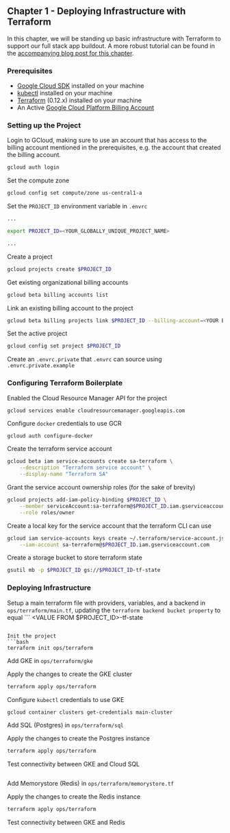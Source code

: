 ## Chapter 1 - Deploying Infrastructure with Terraform

In this chapter, we will be standing up basic infrastructure with Terraform to support our full stack app buildout.  A more robust tutorial can be found in the [accompanying blog post for this chapter]().


### Prerequisites
- [Google Cloud SDK](https://cloud.google.com/sdk) installed on your machine
- [kubectl](https://kubernetes.io/docs/tasks/tools/install-kubectl/) installed on your machine
- [Terraform](https://learn.hashicorp.com/terraform/getting-started/install.html) (0.12.x) installed on your machine
- An Active [Google Cloud Platform Billing Account](https://cloud.google.com/billing/docs/how-to/manage-billing-account)

### Setting up the Project

Login to GCloud, making sure to use an account that has access to the billing account mentioned in the prerequisites, e.g. the account that created the billing account.
```bash
gcloud auth login
```

Set the compute zone
```bash
gcloud config set compute/zone us-central1-a
```

Set the `PROJECT_ID` environment variable in `.envrc`
```bash
...

export PROJECT_ID=<YOUR_GLOBALLY_UNIQUE_PROJECT_NAME>

...
```

Create a project
```bash
gcloud projects create $PROJECT_ID
```

Get existing organizational billing accounts
```bash
gcloud beta billing accounts list
```

Link an existing billing account to the project
```bash
gcloud beta billing projects link $PROJECT_ID --billing-account=<YOUR BILLING ACCOUNT ID>
```

Set the active project
```bash
gcloud config set project $PROJECT_ID
```

Create an `.envrc.private` that `.envrc` can source using `.envrc.private.example`

### Configuring Terraform Boilerplate

Enabled the Cloud Resource Manager API for the project
```bash
gcloud services enable cloudresourcemanager.googleapis.com 
```

Configure `docker` credentials to use GCR
```
gcloud auth configure-docker
```

Create the terraform service account
```bash
gcloud beta iam service-accounts create sa-terraform \
    --description "Terraform service account" \
    --display-name "Terraform SA"
```

Grant the service account ownership roles (for the sake of brevity)
```bash
gcloud projects add-iam-policy-binding $PROJECT_ID \
    --member serviceAccount:sa-terraform@$PROJECT_ID.iam.gserviceaccount.com \
    --role roles/owner
```

Create a local key for the service account that the terraform CLI can use
```bash
gcloud iam service-accounts keys create ~/.terraform/service-account.json \
    --iam-account sa-terraform@$PROJECT_ID.iam.gserviceaccount.com
```

Create a storage bucket to store terraform state
```bash
gsutil mb -p $PROJECT_ID gs://$PROJECT_ID-tf-state
```

### Deploying Infrastructure

Setup a main terraform file with providers, variables, and a backend in `ops/terraform/main.tf`, updating the `terraform backend bucket property` to equal ```
<VALUE FROM $PROJECT_ID>-tf-state
```

Init the project
```bash
terraform init ops/terraform
```

Add GKE in `ops/terraform/gke`

Apply the changes to create the GKE cluster
```bash
terraform apply ops/terraform
```

Configure `kubectl` credentials to use GKE
```bash
gcloud container clusters get-credentials main-cluster
```

Add SQL (Postgres) in `ops/terraform/sql`

Apply the changes to create the Postgres instance
```bash
terraform apply ops/terraform
```

Test connectivity between GKE and Cloud SQL
```bash

```

Add Memorystore (Redis) in `ops/terraform/memorystore.tf`

Apply the changes to create the Redis instance
```bash
terraform apply ops/terraform
```


Test connectivity between GKE and Redis
```bash

```
